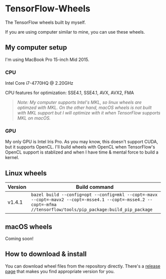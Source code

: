# TensorFlow-Wheels

The TensorFlow wheels built by myself.

If you are using computer similar to mine, you can use these wheels.

## My computer setup

I'm using MacBook Pro 15-inch Mid 2015.

### CPU

Intel Core i7-4770HQ @ 2.20GHz

CPU features for optimization: SSE4.1, SSE4.1, AVX, AVX2, FMA

> *Note: My computer supports Intel's MKL, so linux wheels are optimzed with MKL. On the other hand, macOS wheels is not built with MKL support but I will optimize with it when TensorFlow supports MKL on macOS.*

### GPU

My only GPU is Intel Iris Pro. As you may know, this doesn't support CUDA, but it supports OpenCL. I'll build wheels with OpenCL when TensorFlow's OpenCL support is stablized and when I have time & mental force to build a kernel.

## Linux wheels

| Version | Build command |
| ------- | ------------- |
| v1.4.1  | `bazel build --config=opt --config=mkl --copt=-mavx --copt=-mavx2 --copt=-msse4.1 --copt=-msse4.2 --copt=-mfma //tensorflow/tools/pip_package:build_pip_package` |

## macOS wheels

Coming soon!

## How to download & install

You can download wheel files from the repository directly. There's a [release page](https://github.com/sohnryang/tensorflow-wheels/releases) that makes you find appropriate version for you.
